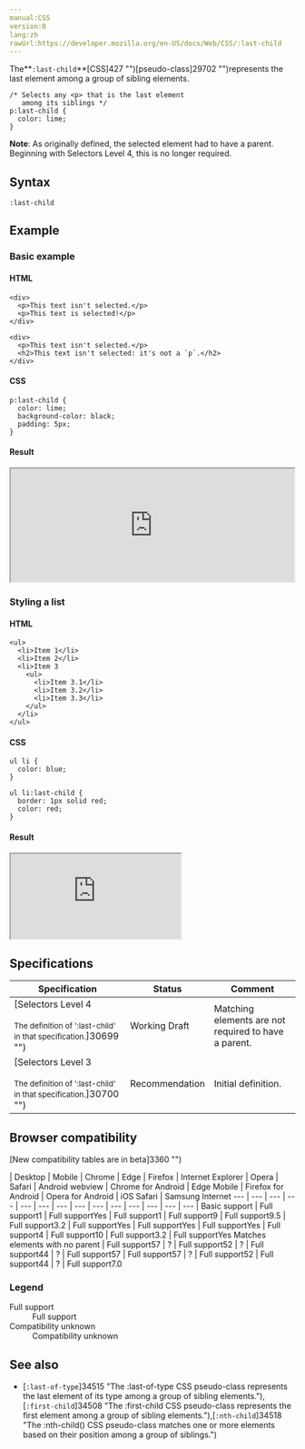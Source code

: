 ```yaml
---
manual:CSS
version:0
lang:zh
rawUrl:https://developer.mozilla.org/en-US/docs/Web/CSS/:last-child
---
```






The**`:last-child`**[CSS]427 "")[pseudo-class]29702 "")represents the last element among a group of sibling elements.


```
/* Selects any <p> that is the last element
   among its siblings */
p:last-child {
  color: lime;
}
```


**Note**: As originally defined, the selected element had to have a parent. Beginning with Selectors Level 4, this is no longer required.



## Syntax<a name="Syntax"></a>

```
:last-child
```

## Example<a name="Example"></a>

### Basic example<a name="Basic_example"></a>

#### HTML<a name="HTML"></a>

```
<div>
  <p>This text isn't selected.</p>
  <p>This text is selected!</p>
</div>

<div>
  <p>This text isn't selected.</p>
  <h2>This text isn't selected: it's not a `p`.</h2>
</div>
```

#### CSS<a name="CSS"></a>

```
p:last-child {
  color: lime;
  background-color: black;
  padding: 5px;
}
```

#### Result<a name="Result"></a>


<iframe src='https://mdn.mozillademos.org/en-US/docs/Web/CSS/:last-child$samples/Basic_example?revision=1342897' width='500' height='200'></iframe>



### Styling a list<a name="Styling_a_list"></a>

#### HTML<a name="HTML_2"></a>

```
<ul>
  <li>Item 1</li>
  <li>Item 2</li>
  <li>Item 3
    <ul>
      <li>Item 3.1</li>
      <li>Item 3.2</li>
      <li>Item 3.3</li>
    </ul>
  </li>
</ul>
```

#### CSS<a name="CSS_2"></a>

```
ul li {
  color: blue;
}

ul li:last-child {
  border: 1px solid red;
  color: red;
}
```

#### Result<a name="Result_2"></a>


<iframe src='https://mdn.mozillademos.org/en-US/docs/Web/CSS/:last-child$samples/Styling_a_list?revision=1342897' width='null' height='null'></iframe>



## Specifications<a name="Specifications"></a>

Specification | Status | Comment 
 ---  |  ---  |  ---  | 
[Selectors Level 4<br></br><small>The definition of &#39;:last-child&#39; in that specification.</small>]30699 "") | Working Draft | Matching elements are not required to have a parent. 
[Selectors Level 3<br></br><small>The definition of &#39;:last-child&#39; in that specification.</small>]30700 "") | Recommendation | Initial definition. 


## Browser compatibility<a name="Browser_compatibility"></a>
[New compatibility tables are in beta<i></i>]3360 "")

 | <abbr>Desktop<i></i></abbr> | <abbr>Mobile<i></i></abbr> 
 | <abbr>Chrome<i></i></abbr> | <abbr>Edge<i></i></abbr> | <abbr>Firefox<i></i></abbr> | <abbr>Internet Explorer<i></i></abbr> | <abbr>Opera<i></i></abbr> | <abbr>Safari<i></i></abbr> | <abbr>Android webview<i></i></abbr> | <abbr>Chrome for Android<i></i></abbr> | <abbr>Edge Mobile<i></i></abbr> | <abbr>Firefox for Android<i></i></abbr> | <abbr>Opera for Android<i></i></abbr> | <abbr>iOS Safari<i></i></abbr> | <abbr>Samsung Internet<i></i></abbr> 
 ---  |  ---  |  ---  |  ---  |  ---  |  ---  |  ---  |  ---  |  ---  |  ---  |  ---  |  ---  |  ---  |  ---  | 
Basic support | <abbr>Full support</abbr>1 | <abbr>Full support</abbr>Yes | <abbr>Full support</abbr>1 | <abbr>Full support</abbr>9 | <abbr>Full support</abbr>9.5 | <abbr>Full support</abbr>3.2 | <abbr>Full support</abbr>Yes | <abbr>Full support</abbr>Yes | <abbr>Full support</abbr>Yes | <abbr>Full support</abbr>4 | <abbr>Full support</abbr>10 | <abbr>Full support</abbr>3.2 | <abbr>Full support</abbr>Yes 
Matches elements with no parent | <abbr>Full support</abbr>57 | <abbr>?</abbr> | <abbr>Full support</abbr>52 | <abbr>?</abbr> | <abbr>Full support</abbr>44 | <abbr>?</abbr> | <abbr>Full support</abbr>57 | <abbr>Full support</abbr>57 | <abbr>?</abbr> | <abbr>Full support</abbr>52 | <abbr>Full support</abbr>44 | <abbr>?</abbr> | <abbr>Full support</abbr>7.0 


### Legend<a name="Legend"></a>
<dl><dt id=''><abbr>Full support</abbr></dt><dd>Full support</dd><dt id=''><abbr>Compatibility unknown</abbr></dt><dd>Compatibility unknown</dd></dl>


## See also<a name="See_also"></a>

* [`:last-of-type`]34515 "The :last-of-type CSS pseudo-class represents the last element of its type among a group of sibling elements."),[`:first-child`]34508 "The :first-child CSS pseudo-class represents the first element among a group of sibling elements."),[`:nth-child`]34518 "The :nth-child() CSS pseudo-class matches one or more elements based on their position among a group of siblings.")



